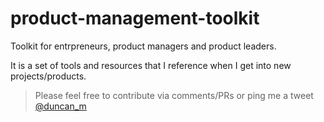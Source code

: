 # product-management-toolkit
Toolkit for entrpreneurs, product managers and product leaders.

It is a set of tools and resources that I reference when I get into new projects/products. 
 
> Please feel free to contribute via comments/PRs or ping me a tweet [@duncan_m](https://twitter.com/duncan_m)
